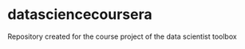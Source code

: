 datasciencecoursera
===================

Repository created for the course project of the data scientist toolbox
